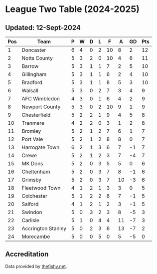 # League Two Table (2024-2025)
## Updated: 12-Sept-2024

| Pos | Team | P | W | D | L | F | A | GD | Pts |
| --- | --- | --- | --- | --- | --- | --- | --- | --- | --- |
| 1 | Doncaster | 6 | 4 | 0 | 2 | 10 | 8 | 2 | 12 |
| 2 | Notts County | 5 | 3 | 2 | 0 | 10 | 4 | 6 | 11 |
| 3 | Barrow | 5 | 3 | 1 | 1 | 7 | 2 | 5 | 10 |
| 4 | Gillingham | 5 | 3 | 1 | 1 | 6 | 2 | 4 | 10 |
| 5 | Bradford | 5 | 3 | 1 | 1 | 8 | 5 | 3 | 10 |
| 6 | Walsall | 5 | 3 | 0 | 2 | 7 | 3 | 4 | 9 |
| 7 | AFC Wimbledon | 4 | 3 | 0 | 1 | 6 | 4 | 2 | 9 |
| 8 | Newport County | 5 | 3 | 0 | 2 | 10 | 9 | 1 | 9 |
| 9 | Chesterfield | 5 | 2 | 2 | 1 | 9 | 4 | 5 | 8 |
| 10 | Tranmere | 4 | 2 | 2 | 0 | 3 | 1 | 2 | 8 |
| 11 | Bromley | 5 | 2 | 1 | 2 | 7 | 6 | 1 | 7 |
| 12 | Port Vale | 5 | 2 | 1 | 2 | 8 | 8 | 0 | 7 |
| 13 | Harrogate Town | 6 | 2 | 1 | 3 | 6 | 7 | -1 | 7 |
| 14 | Crewe | 5 | 2 | 1 | 2 | 3 | 7 | -4 | 7 |
| 15 | MK Dons | 5 | 2 | 0 | 3 | 5 | 5 | 0 | 6 |
| 16 | Cheltenham | 5 | 2 | 0 | 3 | 7 | 8 | -1 | 6 |
| 17 | Grimsby | 5 | 2 | 0 | 3 | 7 | 10 | -3 | 6 |
| 18 | Fleetwood Town | 4 | 1 | 2 | 1 | 3 | 3 | 0 | 5 |
| 19 | Colchester | 5 | 1 | 2 | 2 | 6 | 7 | -1 | 5 |
| 20 | Salford | 4 | 1 | 2 | 1 | 2 | 3 | -1 | 5 |
| 21 | Swindon | 5 | 0 | 3 | 2 | 3 | 8 | -5 | 3 |
| 22 | Carlisle | 5 | 1 | 0 | 4 | 4 | 11 | -7 | 3 |
| 23 | Accrington Stanley | 5 | 0 | 2 | 3 | 6 | 13 | -7 | 2 |
| 24 | Morecambe | 5 | 0 | 0 | 5 | 0 | 5 | -5 | 0 |

## Accreditation 

Data provided by [thefishy.net](https://www.thefishy.net/).